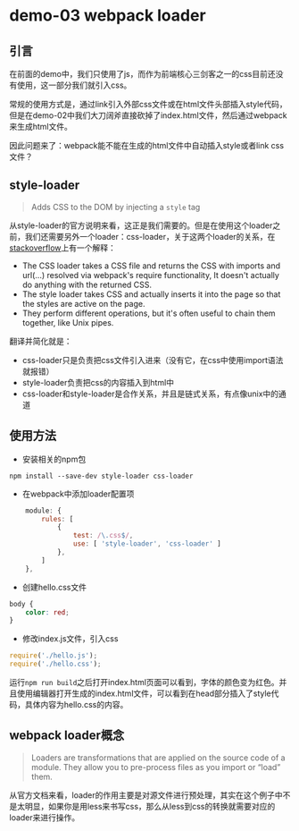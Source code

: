 # demo-03 webpack loader

## 引言

在前面的demo中，我们只使用了js，而作为前端核心三剑客之一的css目前还没有使用，这一部分我们就引入css。

常规的使用方式是，通过link引入外部css文件或在html文件头部插入style代码，但是在demo-02中我们大刀阔斧直接砍掉了index.html文件，然后通过webpack来生成html文件。

因此问题来了：webpack能不能在生成的html文件中自动插入style或者link css文件？

## style-loader

> Adds CSS to the DOM by injecting a `style` tag

从style-loader的官方说明来看，这正是我们需要的。但是在使用这个loader之前，我们还需要另外一个loader：css-loader，关于这两个loader的关系，在[stackoverflow](https://stackoverflow.com/questions/34039826/webpack-style-loader-vs-css-loader)上有一个解释：

 - The CSS loader takes a CSS file and returns the CSS with imports and url(...) resolved via webpack's require functionality, It doesn't actually do anything with the returned CSS.
 - The style loader takes CSS and actually inserts it into the page so that the styles are active on the page.
 - They perform different operations, but it's often useful to chain them together, like Unix pipes.

翻译并简化就是：

 - css-loader只是负责把css文件引入进来（没有它，在css中使用import语法就报错）
 - style-loader负责把css的内容插入到html中
 - css-loader和style-loader是合作关系，并且是链式关系，有点像unix中的通道

## 使用方法

 - 安装相关的npm包

```shell
npm install --save-dev style-loader css-loader
```

 - 在webpack中添加loader配置项

```js
    module: {
        rules: [
            {
                test: /\.css$/,
                use: [ 'style-loader', 'css-loader' ]
            },
        ]
    },
```

 - 创建hello.css文件

```css
body {
    color: red;
}
```

 - 修改index.js文件，引入css

```js
require('./hello.js');
require('./hello.css');
```

运行`npm run build`之后打开index.html页面可以看到，字体的颜色变为红色。并且使用编辑器打开生成的index.html文件，可以看到在head部分插入了style代码，具体内容为hello.css的内容。

## webpack loader概念

> Loaders are transformations that are applied on the source code of a module. They allow you to pre-process files as you import or “load” them. 

从官方文档来看，loader的作用主要是对源文件进行预处理，其实在这个例子中不是太明显，如果你是用less来书写css，那么从less到css的转换就需要对应的loader来进行操作。